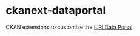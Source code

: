 # ckanext-dataportal

CKAN extensions to customize the [ILRI Data Portal](https://data.ilri.org/portal/).
